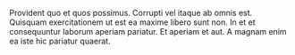 Provident quo et quos possimus. Corrupti vel itaque ab omnis est. Quisquam exercitationem ut est ea maxime libero sunt non. In et et consequuntur laborum aperiam pariatur. Et aperiam et aut. A magnam enim ea iste hic pariatur quaerat.